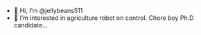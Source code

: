 - 👋 Hi, I’m @jellybeans511
- 👀 I’m interested in agriculture robot on  control.
Chore boy Ph.D candidate...
<!---
jellybeans511/jellybeans511 is a ✨ special ✨ repository because its `README.md` (this file) appears on your GitHub profile.
You can click the Preview link to take a look at your changes.
--->
